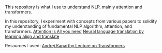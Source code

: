 This repository is what I use to understand NLP, mainly attention and transformers.

In this repository, I experiment with concepts from various papers to solidify my understanding of fundamental NLP algorithm, attention, and transformers.
[Attention is All you need](https://arxiv.org/abs/1706.03762) 
[Neural language translation by learning align and translate](https://www.google.com/search?q=neural+language+translation+by+learning+align+and+translate&oq=neural+language+translation+by+learning+align+and+translate&gs_lcrp=EgZjaHJvbWUyCQgAEEUYORigATIHCAEQIRigATIHCAIQIRigATIHCAMQIRigATIKCAQQIRgWGB0YHjIKCAUQIRgWGB0YHjIKCAYQIRgWGB0YHjIKCAcQIRgWGB0YHjIKCAgQIRgWGB0YHjIKCAkQIRgWGB0YHtIBCDcxNjNqMGoxqAIAsAIA&sourceid=chrome&ie=UTF-8)

Resources I used:
[Andrej Kaparthy Lecture on Transformers](https://www.youtube.com/watch?v=XfpMkf4rD6E&t=1363)